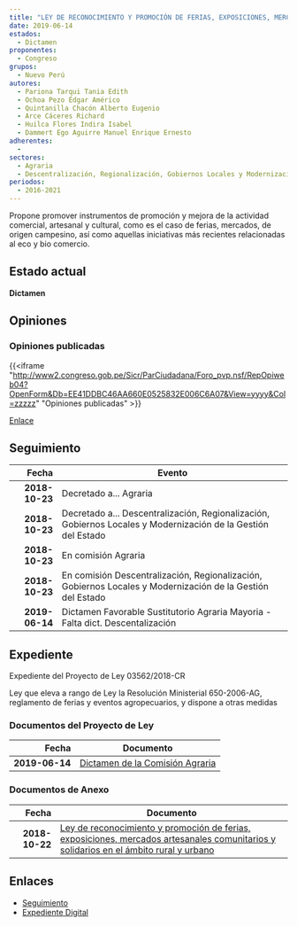 ```yaml
---
title: "LEY DE RECONOCIMIENTO Y PROMOCIÓN DE FERIAS, EXPOSICIONES, MERCADOS ARTESANALES COMUNITARIOS Y SOLIDARIOS EN EL ÁMBITO RURAL Y URBANO"
date: 2019-06-14
estados: 
  - Dictamen
proponentes: 
  - Congreso
grupos: 
  - Nuevo Perú
autores: 
  - Pariona Tarqui Tania Edith
  - Ochoa Pezo Édgar Américo
  - Quintanilla Chacón Alberto Eugenio
  - Arce Cáceres Richard
  - Huilca Flores Indira Isabel
  - Dammert Ego Aguirre Manuel Enrique Ernesto
adherentes: 
  - 
sectores: 
  - Agraria
  - Descentralización, Regionalización, Gobiernos Locales y Modernización de la Gestión del Estado
periodos: 
  - 2016-2021
---
```


Propone promover instrumentos de promoción y mejora de la actividad comercial, artesanal y cultural, como es el caso de ferias, mercados, de origen campesino, así como aquellas iniciativas más recientes relacionadas al eco y bio comercio.


## Estado actual

**Dictamen**

## Opiniones

### Opiniones publicadas

{{<iframe "http://www2.congreso.gob.pe/Sicr/ParCiudadana/Foro_pvp.nsf/RepOpiweb04?OpenForm&Db=EE41DDBC46AA660E0525832E006C6A07&View=yyyy&Col=zzzzz" "Opiniones publicadas" >}}

[Enlace](http://www2.congreso.gob.pe/Sicr/ParCiudadana/Foro_pvp.nsf/RepOpiweb04?OpenForm&Db=EE41DDBC46AA660E0525832E006C6A07&View=yyyy&Col=zzzzz)

## Seguimiento

| Fecha | Evento |
|------:|--------|
| **2018-10-23** | Decretado a... Agraria|
| **2018-10-23** | Decretado a... Descentralización, Regionalización, Gobiernos Locales y Modernización de la Gestión del Estado|
| **2018-10-23** | En comisión Agraria|
| **2018-10-23** | En comisión Descentralización, Regionalización, Gobiernos Locales y Modernización de la Gestión del Estado|
| **2019-06-14** | Dictamen Favorable Sustitutorio Agraria Mayoria - Falta dict. Descentalización|


## Expediente

Expediente del Proyecto de Ley 03562/2018-CR

Ley que eleva a rango de Ley la Resolución Ministerial 650-2006-AG, reglamento de ferias y eventos agropecuarios, y dispone a otras medidas


### Documentos del Proyecto de Ley

| Fecha | Documento |
|------:|--------|
| **2019-06-14** | [Dictamen de la Comisión Agraria](http://www.leyes.congreso.gob.pe/Documentos/2016_2021/Dictamenes/Proyectos_de_Ley/03562DC01MAY20190614.pdf) |

### Documentos de Anexo

| Fecha | Documento |
|------:|--------|
| **2018-10-22** | [Ley de reconocimiento y promoción de ferias, exposiciones, mercados artesanales comunitarios y solidarios en el ámbito rural y urbano](http://www.leyes.congreso.gob.pe/Documentos/2016_2021/Proyectos_de_Ley_y_de_Resoluciones_Legislativas/PL0356220181022..pdf) |

## Enlaces 

- [Seguimiento](http://www2.congreso.gob.pe/Sicr/TraDocEstProc/CLProLey2016.nsf/f7fff46988ca05b1052578e100829cc7/b46ca56d7cfc8d8d0525832e006abb39?OpenDocument)
- [Expediente Digital](http://www2.congreso.gob.pe/Sicr/TraDocEstProc/CLProLey2016.nsf/f7fff46988ca05b1052578e100829cc7/b46ca56d7cfc8d8d0525832e006abb39?OpenDocument&Click=05257FB7005EB655.eb71d0cf91d8294e05256cdf006b5706/$Body/0.1C6C)
